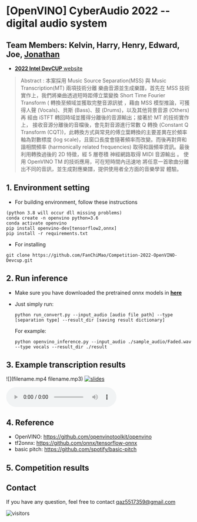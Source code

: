 # [OpenVINO] CyberAudio 2022 -- digital audio system  
## Team Members: Kelvin, Harry, Henry, Edward, Joe, [Jonathan](https://github.com/FanChiMao)  
- [**2022 Intel DevCUP** website](https://makerpro.cc/intel-devcup/)  

> Abstract : 本案採用 Music Source Separation(MSS) 與 Music Transcription(MT) 兩項技術分離
樂曲音源並生成樂譜，首先在 MSS 技術實作上，我們將樂曲透過短時距傅立葉變換
Short Time Fourier Transform ( 轉換至頻域並獲取完整音源訊號 ，藉由 MSS
模型推論，可獲得人聲 (Vocals)、貝斯 (Bass)、鼓 (Drums)，以及其他背景音源
(Others) 再 經由 iSTFT 轉回時域並獲得分離後的音源輸出；接著於 MT 的技術實作上，
接收音源分離後的音檔後，會先對音源進行常數 Q 轉換 (Constant Q Transform
(CQT))，此轉換方式與常見的傅立葉轉換的主要差異在於頻率軸為對數標度 (log
scale)，且窗口長度會隨著頻率而改變。而後再對齊和諧相關頻率 (harmonically
related frequencies) 取得和諧頻率資訊。最後利用轉換過後的 2D 特徵，經 5 層卷積
神經網路取得 MIDI 音源輸出 。 使用 OpenVINO TM 的技術應用，可在短時間內迅速地
將任意一首歌曲分離出不同的音訊，並生成對應樂譜，提供使用者全方面的音樂學習
體驗。

## 1. Environment setting
- For building environment, follow these instructions

```
(python 3.8 will occur dll missing problems)  
conda create -n openvino python=3.6
conda activate openvino
pip install openvino-dev[tensorflow2,onnx]
pip install -r requirements.txt
```

- For installing
```
git clone https://github.com/FanChiMao/Competition-2022-OpenVINO-Devcup.git
```

## 2. Run inference 
  - Make sure you have downloaded the pretrained onnx models in [**here**](https://github.com/FanChiMao/Competition-2022-OpenVINO-IntelDevCUP/tree/all_process/music_source_separation/umx_openvino/models)  
  
  - Just simply run:
    ```
    python run_convert.py --input_audio [audio file path] --type [separation type] --result_dir [saving result dictionary]
    ```
  
    For example:  
    ```
    python openvino_inference.py --input_audio ./sample_audio/Faded.wav --type vocals --result_dir ./result
    ```

## 3. Example transcription results  
![](filename.mp4 filename.mp3)
[![slides](https://img.shields.io/badge/Presentation-Slides-B762C1)](https://drive.google.com/file/d/1LDmDUT5zwMKbjmsCHKE89hE5jh0sS-8r/view?usp=share_link)  

<audio controls="controls">
  <source type="audio/mp3" src="filename.mp3"></source>
  <source type="audio/ogg" src="filename.ogg"></source>
  <p>Your browser does not support the audio element.</p>
</audio>

## 4. Reference  
- OpenVINO: https://github.com/openvinotoolkit/openvino  
- tf2onnx: https://github.com/onnx/tensorflow-onnx
- basic pitch: https://github.com/spotify/basic-pitch  

## 5. Competition results


## Contact
If you have any question, feel free to contact qaz5517359@gmail.com  

![visitors](https://visitor-badge.glitch.me/badge?page_id=openvino_basic_pitch_github)  
